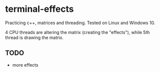 # terminal-effects
Practicing c++, matrices and threading. Tested on Linux and Windows 10.

4 CPU threads are altering the matrix (creating the "effects"), while 5th thread is drawing the matrix.

## TODO
* more effects